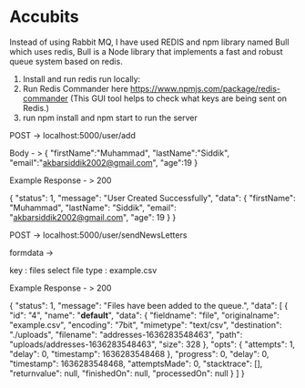 # Accubits


Instead of using Rabbit MQ, I have used REDIS and npm library named Bull which uses redis, Bull is a Node library that implements a fast and robust queue system based on redis.

1.  Install and run redis run locally:
2.  Run Redis Commander here https://www.npmjs.com/package/redis-commander  (This GUI tool helps to check what keys are being sent on Redis.)
3.  run npm install and npm start to run the server


POST -> localhost:5000/user/add

Body - >
{
    "firstName":"Muhammad",
    "lastName":"Siddik",
    "email":"akbarsiddik2002@gmail.com",
    "age":19
}

Example Response - > 200

{
    "status": 1,
    "message": "User Created Successfully",
    "data": {
        "firstName": "Muhammad",
        "lastName": "Siddik",
        "email": "akbarsiddik2002@gmail.com",
        "age": 19
    }
}

POST -> localhost:5000/user/sendNewsLetters

formdata -> 

key : files
select file type : example.csv

Example Response - > 200

{
  "status": 1,
  "message": "Files have been added to the queue.",
  "data": [
    {
      "id": "4",
      "name": "__default__",
      "data": {
        "fieldname": "file",
        "originalname": "example.csv",
        "encoding": "7bit",
        "mimetype": "text/csv",
        "destination": "./uploads",
        "filename": "addresses-1636283548463",
        "path": "uploads/addresses-1636283548463",
        "size": 328
      },
      "opts": {
        "attempts": 1,
        "delay": 0,
        "timestamp": 1636283548468
      },
      "progress": 0,
      "delay": 0,
      "timestamp": 1636283548468,
      "attemptsMade": 0,
      "stacktrace": [],
      "returnvalue": null,
      "finishedOn": null,
      "processedOn": null
    }
  ]
}